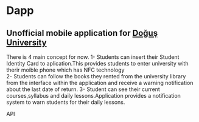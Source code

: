 # Dapp 
## Unofficial mobile application for [Doğuş University](https://www.dogus.edu.tr/)

There is 4 main concept for now.
    1- Students can insert their Student Identity Card to aplication.This provides students to enter university with therir moible phone which has NFC technology  
    2- Students can follow the books they rented from the university library from the interface within the application and receive a warning notification about the last date of return.
    3- Student can see their current courses,syllabus and daily lessons.Application provides a notification system to warn students for their daily lessons.

API

